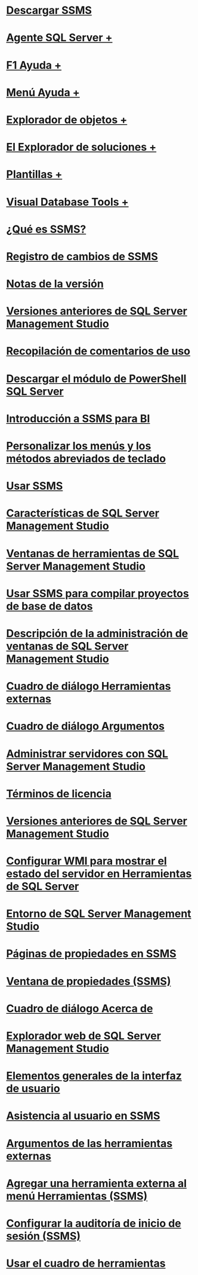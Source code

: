 # [Descargar SSMS](download-sql-server-management-studio-ssms.md)

# [Agente SQL Server +](../ssms/agent/sql-server-agent.md)
# [F1 Ayuda +](../ssms/f1-help/f1-help-for-server-connections-sql-server-management-studio.md)
# [Menú Ayuda +](../ssms/menu-help/sql-server-management-studio-menu-help.md)
# [Explorador de objetos +](../ssms/object/object-explorer.md)
# [El Explorador de soluciones +](../ssms/solution/solution-explorer.md)
# [Plantillas +](../ssms/template/template-explorer.md)
# [Visual Database Tools +](../ssms/visual-db-tools/visual-database-tools.md)

# [¿Qué es SSMS?](sql-server-management-studio-ssms.md)
# [Registro de cambios de SSMS](sql-server-management-studio-changelog-ssms.md)
# [Notas de la versión](sql-server-management-studio-release-notes.md)
# [Versiones anteriores de SQL Server Management Studio](previous-sql-server-management-studio-releases.md)
# [Recopilación de comentarios de uso](sql-server-management-studio-telemetry-ssms.md)
# [Descargar el módulo de PowerShell SQL Server](download-sql-server-ps-module.md)

# [Introducción a SSMS para BI](introduction-to-sql-server-management-studio-for-business-intelligence.md)
# [Personalizar los menús y los métodos abreviados de teclado](customize-menus-and-shortcut-keys.md)
# [Usar SSMS](use-sql-server-management-studio.md)
# [Características de SQL Server Management Studio](features-in-sql-server-management-studio.md)
# [Ventanas de herramientas de SQL Server Management Studio](tool-windows-in-sql-server-management-studio.md)
# [Usar SSMS para compilar proyectos de base de datos](build-database-projects-by-using-sql-server-management-studio.md)
# [Descripción de la administración de ventanas de SQL Server Management Studio](understand-sql-server-management-studio-windows-management.md)
# [Cuadro de diálogo Herramientas externas](external-tools-dialog-box.md)

# [Cuadro de diálogo Argumentos](arguments-dialog-box.md)
# [Administrar servidores con SQL Server Management Studio](administer-servers-with-sql-server-management-studio.md)
# [Términos de licencia](sql-server-management-studio-license-terms.md)
# [Versiones anteriores de SQL Server Management Studio](previous-sql-server-management-studio-releases.md)
# [Configurar WMI para mostrar el estado del servidor en Herramientas de SQL Server](configure-wmi-to-show-server-status-in-sql-server-tools.md)
# [Entorno de SQL Server Management Studio](the-sql-server-management-studio-environment.md)
# [Páginas de propiedades en SSMS](property-pages-in-sql-server-management-studio.md)
# [Ventana de propiedades (SSMS)](properties-window-management-studio.md)

# [Cuadro de diálogo Acerca de](about-dialog-box.md)
# [Explorador web de SQL Server Management Studio](sql-server-management-studio-web-browser.md)
# [Elementos generales de la interfaz de usuario](general-user-interface-elements.md)

# [Asistencia al usuario en SSMS](user-assistance-in-sql-server-management-studio.md)
# [Argumentos de las herramientas externas](use-of-sql-server-features-and-capabilities-wwi-oltp.md)
# [Agregar una herramienta externa al menú Herramientas (SSMS)](add-an-external-tool-to-the-tools-menu-sql-server-management-studio.md)
# [Configurar la auditoría de inicio de sesión (SSMS)](configure-login-auditing-sql-server-management-studio.md)
# [Usar el cuadro de herramientas](use-the-toolbox.md)
